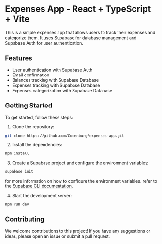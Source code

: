 # Expenses App - React + TypeScript + Vite
This is a simple expenses app that allows users to track their expenses and categorize them. It uses Supabase for database management and Supabase Auth for user authentication.

## Features
- User authentication with Supabase Auth
- Email confirmation
- Balances tracking with Supabase Database
- Expenses tracking with Supabase Database
- Expenses categorization with Supabase Database


## Getting Started
To get started, follow these steps:

1. Clone the repository:
```bash
git clone https://github.com/Codenburg/expenses-app.git
```

2. Install the dependencies:
```bash
npm install
```

3. Create a Supabase project and configure the environment variables:
```bash
supabase init
```
for more information on how to configure the environment variables, refer to the [Supabase CLI documentation](https://supabase.com/docs/guides/cli/getting-started).

4. Start the development server:
```bash
npm run dev
```

## Contributing
We welcome contributions to this project! If you have any suggestions or ideas, please open an issue or submit a pull request.

